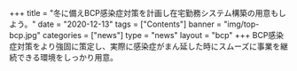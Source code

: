 +++
title = "冬に備えBCP感染症対策を計画し在宅勤務システム構築の用意もしよう。"
date = "2020-12-13"
tags = ["Contents"]
banner = "img/top-bcp.jpg"
categories = ["news"]
type = "news"
layout = "bcp"
+++
BCP感染症対策をより強固に策定し、実際に感染症がまん延した時にスムーズに事業を継続できる環境をしっかり用意。